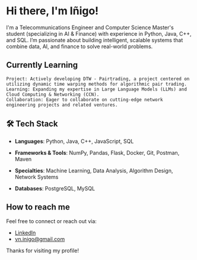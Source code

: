# Hi there, I'm Iñigo!

I'm a Telecommunications Engineer and Computer Science Master's student (specializing in AI & Finance) with experience in Python, Java, C++, and SQL. I’m passionate about building intelligent, scalable systems that combine data, AI, and finance to solve real-world problems.

## Currently Learning

    Project: Actively developing DTW - Pairtrading, a project centered on utilizing dynamic time warping methods for algorithmic pair trading.
    Learning: Expanding my expertise in Large Language Models (LLMs) and Cloud Computing & Networking (CCN).
    Collaboration: Eager to collaborate on cutting-edge network engineering projects and related ventures.


## 🛠️ Tech Stack

- **Languages**: Python, Java, C++, JavaScript, SQL

- **Frameworks & Tools**: NumPy, Pandas, Flask, Docker, Git, Postman, Maven

- **Specialties**: Machine Learning, Data Analysis, Algorithm Design, Network Systems

- **Databases**: PostgreSQL, MySQL


## How to reach me

Feel free to connect or reach out via:

- [LinkedIn](www.linkedin.com/in/iñigo-valenzuela-nuñez/)
- vn.inigo@gmail.com

Thanks for visiting my profile! 
